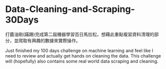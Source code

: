 # Data-Cleaning-and-Scraping-30Days
打醬油剛(蹣跚)完成第二屆機器學習百日馬拉松，想藉此重點複習資料清理的部分，並爬取有興趣的數據來實際操作。 

Just finished my 100 days challenge on machine learning and feel like I need to review and actually get hands on cleaning the data. This challenge will (hopefully) also contains some real world data scraping and cleaning.
